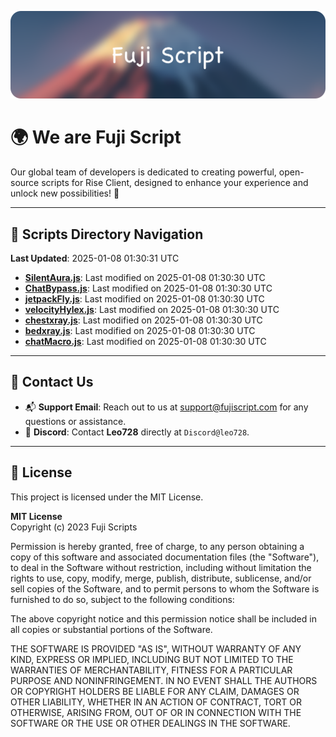 ![Banner](.github/b.webp)

# 🌍 **We are Fuji Script**

Our global team of developers is dedicated to creating powerful, open-source scripts for Rise Client, designed to enhance your experience and unlock new possibilities! 🌟

---
<!-- SCRIPTS_NAVIGATION_START -->
## 📂 **Scripts Directory Navigation**

**Last Updated**: 2025-01-08 01:30:31 UTC

- **[SilentAura.js](scripts/SilentAura.js)**: Last modified on 2025-01-08 01:30:30 UTC
- **[ChatBypass.js](scripts/ChatBypass.js)**: Last modified on 2025-01-08 01:30:30 UTC
- **[jetpackFly.js](scripts/jetpackFly.js)**: Last modified on 2025-01-08 01:30:30 UTC
- **[velocityHylex.js](scripts/velocityHylex.js)**: Last modified on 2025-01-08 01:30:30 UTC
- **[chestxray.js](scripts/chestxray.js)**: Last modified on 2025-01-08 01:30:30 UTC
- **[bedxray.js](scripts/bedxray.js)**: Last modified on 2025-01-08 01:30:30 UTC
- **[chatMacro.js](scripts/chatMacro.js)**: Last modified on 2025-01-08 01:30:30 UTC

<!-- SCRIPTS_NAVIGATION_END -->

---

## 💬 **Contact Us**  
- 📬 **Support Email**: Reach out to us at [support@fujiscript.com](mailto:support@fujiscript.com) for any questions or assistance.  
- 💬 **Discord**: Contact **Leo728** directly at `Discord@leo728`.

---

## 📜 **License**

This project is licensed under the MIT License.  

**MIT License**  
Copyright (c) 2023 Fuji Scripts  

Permission is hereby granted, free of charge, to any person obtaining a copy of this software and associated documentation files (the "Software"), to deal in the Software without restriction, including without limitation the rights to use, copy, modify, merge, publish, distribute, sublicense, and/or sell copies of the Software, and to permit persons to whom the Software is furnished to do so, subject to the following conditions:  

The above copyright notice and this permission notice shall be included in all copies or substantial portions of the Software.  

THE SOFTWARE IS PROVIDED "AS IS", WITHOUT WARRANTY OF ANY KIND, EXPRESS OR IMPLIED, INCLUDING BUT NOT LIMITED TO THE WARRANTIES OF MERCHANTABILITY, FITNESS FOR A PARTICULAR PURPOSE AND NONINFRINGEMENT. IN NO EVENT SHALL THE AUTHORS OR COPYRIGHT HOLDERS BE LIABLE FOR ANY CLAIM, DAMAGES OR OTHER LIABILITY, WHETHER IN AN ACTION OF CONTRACT, TORT OR OTHERWISE, ARISING FROM, OUT OF OR IN CONNECTION WITH THE SOFTWARE OR THE USE OR OTHER DEALINGS IN THE SOFTWARE.  
